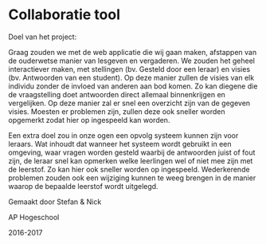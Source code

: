 # Collaboratie tool

Doel van het project:

Graag zouden we met de web applicatie die wij gaan maken, afstappen van de ouderwetse manier van lesgeven en vergaderen. We zouden het geheel interactiever maken, met stellingen (bv. Gesteld door een leraar) en visies (bv. Antwoorden van een student). Op deze manier zullen de visies van elk individu zonder de invloed van anderen aan bod komen. Zo kan diegene die de vraagstelling doet antwoorden direct allemaal binnenkrijgen en vergelijken. Op deze manier zal er snel een overzicht zijn van de gegeven visies. Moesten er problemen zijn, zullen deze ook sneller worden opgemerkt zodat hier op ingespeeld kan worden. 

Een extra doel zou in onze ogen een opvolg systeem kunnen zijn voor leraars. Wat inhoudt dat wanneer het systeem wordt gebruikt in een omgeving, waar vragen worden gesteld waarbij de antwoorden juist of fout zijn, de leraar snel kan opmerken welke leerlingen wel of niet mee zijn met de leerstof. Zo kan hier ook sneller worden op ingespeeld. Wederkerende problemen zouden ook een wijziging kunnen te weeg brengen in de manier waarop de bepaalde leerstof wordt uitgelegd. 


Gemaakt door Stefan & Nick

AP Hogeschool

2016-2017
